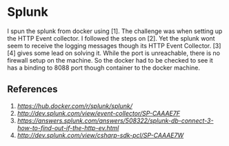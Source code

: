 # Splunk

I spun the splunk from docker using [1]. The challenge was when setting up the HTTP Event collector. I followed the steps on 
[2]. Yet the splunk wont seem to receive the logging messages though its HTTP Event Collector. [3][4] gives some lead on solving
it. While the port is unreachable, there is no firewall setup on the machine. So the docker had to be checked to see it has a 
binding to 8088 port though container to the docker machine.

## References
1. _https://hub.docker.com/r/splunk/splunk/_
2. _http://dev.splunk.com/view/event-collector/SP-CAAAE7F_
3. _https://answers.splunk.com/answers/508322/splunk-db-connect-3-how-to-find-out-if-the-http-ev.html_
4. _http://dev.splunk.com/view/csharp-sdk-pcl/SP-CAAAE7W_
